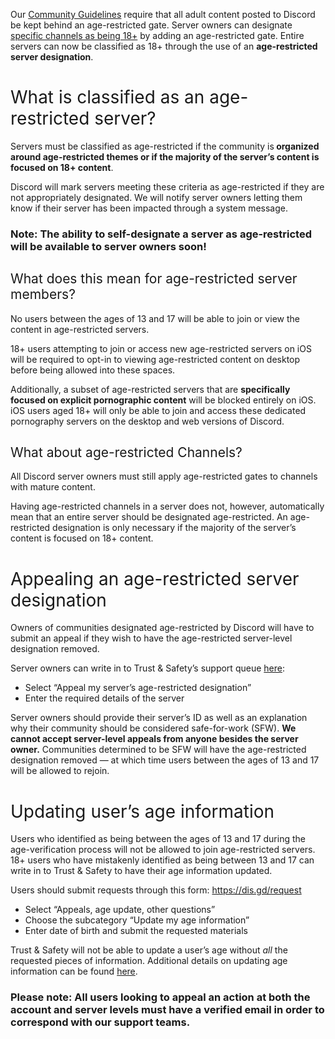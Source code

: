 <p><span style="font-weight: 400;">Our </span><a href="https://discord.com/guidelines" target="_blank" rel="noopener">Community Guidelines</a><span style="font-weight: 400;"> require that all adult content posted to Discord be kept behind an age-restricted gate. Server owners can designate </span><a href="https://support.discord.com/hc/en-us/articles/115000084051" target="_blank" rel="noopener">specific channels as being 18+</a><span style="font-weight: 400;"> by adding an age-restricted gate. Entire servers can now be classified as 18+ through the use of an </span><strong>age-restricted server designation</strong><span style="font-weight: 400;">.</span></p>
<h1><span style="font-weight: 400;">What is classified as an age-restricted server? </span></h1>
<p><span style="font-weight: 400;">Servers must be classified as age-restricted if the community is</span><strong> organized around age-restricted themes or if the majority of the server’s content is focused on 18+ content</strong><span style="font-weight: 400;">.</span></p>
<p><span style="font-weight: 400;">Discord will mark servers meeting these criteria as age-restricted if they are not appropriately designated. We will notify server owners letting them know if their server has been impacted through a system message.</span></p>
<h3><strong>Note: The ability to self-designate a server as age-restricted will be available to server owners soon!</strong></h3>
<h2><span style="font-weight: 400;">What does this mean for age-restricted server members? </span></h2>
<p><span style="font-weight: 400;">No users between the ages of 13 and 17 will be able to join or view the content in age-restricted servers. </span></p>
<p><span style="font-weight: 400;">18+ users attempting to join or access new age-restricted servers on iOS will be required to opt-in to viewing age-restricted content on desktop before being allowed into these spaces.</span></p>
<p><span style="font-weight: 400;">Additionally, a subset of age-restricted servers that are </span><strong>specifically focused on explicit pornographic content</strong><span style="font-weight: 400;"> will be blocked entirely on iOS. iOS users aged 18+ will only be able to join and access these dedicated pornography servers on the desktop and web versions of Discord.</span></p>
<h2><span style="font-weight: 400;">What about age-restricted Channels? </span></h2>
<p><span style="font-weight: 400;">All Discord server owners must still apply age-restricted gates to channels with mature content. </span></p>
<p><span style="font-weight: 400;">Having age-restricted channels in a server does not, however, automatically mean that an entire server should be designated age-restricted. An age-restricted designation is only necessary if the majority of the server’s content is focused on 18+ content.</span></p>
<h1><span style="font-weight: 400;">Appealing an age-restricted server designation</span></h1>
<p><span style="font-weight: 400;">Owners of communities designated age-restricted by Discord will have to submit an appeal if they wish to have the age-restricted server-level designation removed. </span></p>
<p><span style="font-weight: 400;">Server owners can write in to Trust &amp; Safety’s support queue </span><a href="https://support.discord.com/hc/requests/new?ticket_form_id=1500000547262" target="_blank" rel="noopener">here</a><span style="font-weight: 400;">:</span></p>
<ul>
    <li style="font-weight: 400;" aria-level="1"><span style="font-weight: 400;">Select “Appeal my server’s age-restricted designation”</span></li>
    <li style="font-weight: 400;" aria-level="1"><span style="font-weight: 400;">Enter the required details of the server</span></li>
</ul>
<p><span style="font-weight: 400;">Server owners should provide their server’s ID as well as an explanation why their community should be considered safe-for-work (SFW). </span><strong>We cannot accept server-level appeals from anyone besides the server owner.</strong><span style="font-weight: 400;"> Communities determined to be SFW will have the age-restricted designation removed — at which time users between the ages of 13 and 17 will be allowed to rejoin.</span></p>
<h1><span style="font-weight: 400;">Updating user’s age information</span></h1>
<p><span style="font-weight: 400;">Users who identified as being between the ages of 13 and 17 during the age-verification process will not be allowed to join age-restricted servers. 18+ users who have mistakenly identified as being between 13 and 17 can write in to Trust &amp; Safety to have their age information updated. </span></p>
<p><span style="font-weight: 400;">Users should submit requests through this form: </span><a href="https://dis.gd/request"><span style="font-weight: 400;">https://dis.gd/request</span></a><span style="font-weight: 400;"> </span></p>
<ul>
    <li style="font-weight: 400;" aria-level="1"><span style="font-weight: 400;">Select “Appeals, age update, other questions”</span></li>
    <li style="font-weight: 400;" aria-level="1"><span style="font-weight: 400;">Choose the subcategory “Update my age information”</span></li>
    <li style="font-weight: 400;" aria-level="1"><span style="font-weight: 400;">Enter date of birth and submit the requested materials</span></li>
</ul>
<p><span style="font-weight: 400;">Trust &amp; Safety will not be able to update a user’s age without </span><em><span style="font-weight: 400;">all</span></em><span style="font-weight: 400;"> the requested pieces of information. Additional details on updating age information can be found </span><a href="https://support.discord.com/hc/en-us/articles/360041820932-Help-I-m-old-enough-to-use-Discord-in-my-country-but-I-got-locked-out-"><span style="font-weight: 400;">here</span></a><span style="font-weight: 400;">.</span></p>
<h3><strong>Please note: All users looking to appeal an action at both the account and server levels must have a verified email in order to correspond with our support teams.</strong></h3>